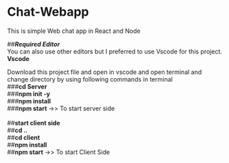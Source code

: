 # Chat-Webapp
This is simple Web chat app in React and Node<br />


##**_Required Editor_**<br />
You can also use other editors but I preferred to use Vscode for this project.<br />
**Vscode**


Download this project file and open in vscode and open terminal and change directory by using following commands in terminal
<br />
###**cd Server**<br />
###**npm init -y**<br />
###**npm install** <br />
###**npm start** ->> To start server side<br />
<br />
##**start client side**<br />
##**cd ..**<br />
##**cd client**<br />
##**npm install**<br />
##**npm start** ->> To start Client Side<br />


